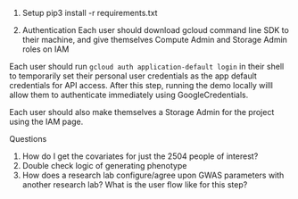 1. Setup
pip3 install -r requirements.txt

2. Authentication
Each user should download gcloud command line SDK to their machine, and give themselves Compute Admin and Storage Admin roles on IAM

Each user should run `gcloud auth application-default login` in their shell to temporarily set their personal user credentials as the app default credentials for API access. After this step, running the demo locally willl allow them to authenticate immediately using GoogleCredentials.

Each user should also make themselves a Storage Admin for the project using the IAM page.


Questions
1) How do I get the covariates for just the 2504 people of interest?
2) Double check logic of generating phenotype
3) How does a research lab configure/agree upon GWAS parameters with another research lab? What is the user flow like for this step?